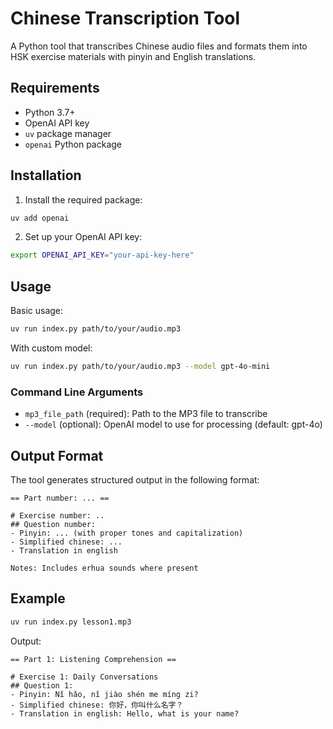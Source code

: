# Chinese Transcription Tool

A Python tool that transcribes Chinese audio files and formats them into HSK exercise materials with pinyin and English translations.

## Requirements

- Python 3.7+
- OpenAI API key
- `uv` package manager
- `openai` Python package

## Installation

1. Install the required package:
```bash
uv add openai
```

2. Set up your OpenAI API key:
```bash
export OPENAI_API_KEY="your-api-key-here"
```

## Usage

Basic usage:
```bash
uv run index.py path/to/your/audio.mp3
```

With custom model:
```bash
uv run index.py path/to/your/audio.mp3 --model gpt-4o-mini
```

### Command Line Arguments

- `mp3_file_path` (required): Path to the MP3 file to transcribe
- `--model` (optional): OpenAI model to use for processing (default: gpt-4o)

## Output Format

The tool generates structured output in the following format:

```
== Part number: ... ==

# Exercise number: ..
## Question number: 
- Pinyin: ... (with proper tones and capitalization)
- Simplified chinese: ...
- Translation in english

Notes: Includes erhua sounds where present
```

## Example

```bash
uv run index.py lesson1.mp3
```

Output:
```
== Part 1: Listening Comprehension ==

# Exercise 1: Daily Conversations
## Question 1: 
- Pinyin: Nǐ hǎo, nǐ jiào shén me míng zi?
- Simplified chinese: 你好，你叫什么名字？
- Translation in english: Hello, what is your name?
```
